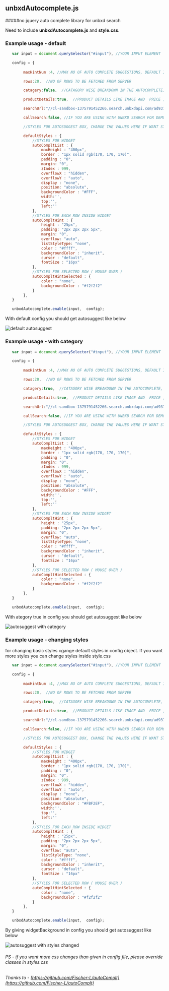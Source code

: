 ## unbxdAutocomplete.js
#####no jquery auto complete library for unbxd search

Need to include **unbxdAutocomplete.js** and **style.css**.


### Example usage - default

```javascript
   var input = document.querySelector("#input"), //YOUR INPUT ELEMENT

   config = {
		
		maxHintNum :4, //MAX NO OF AUTO COMPLETE SUGGESTIONS, DEFAULT IS 5

		rows:20,  //NO OF ROWS TO BE FETCHED FROM SERVER 

		catagery:false,  //CATAGORY WISE BREAKDOWN IN THE AUTOCOMPLETE, GIVE TRUE IF YOU WANT THIS

		productDetails:true,  //PRODUCT DETAILS LIKE IMAGE AND  PRICE , GIVE TRUE IF YOU WANT THIS

		searchUrl:"//cl-sandbox-1375791452266.search.unbxdapi.com/ad93787f2f479e3e63b0161b3877ec7a/autosuggest" , // search URL for ur site ex "//cl-sandbox-1375791452266.search.unbxdapi.com/ad93787f2f479e3e63b0161b3877ec7a/autosuggest"

		callSearch:false, //IF YOU ARE USING WITH UNBXD SEARCH FOR DEMO MAKE THIS TRUE

		//STYLES FOR AUTOSUGGEST BOX, CHANGE THE VALUES HERE IF WANT STYLES APRT FROM DEFAULT ONE

		defaultStyles : {
		    //STYLES FOR WIDGET
			autoCompltList : {
				maxHeight : "400px",
				border : "1px solid rgb(170, 170, 170)",
				padding : "0",
				margin: "0",
				zIndex : 999,
				overflowX : "hidden",
				overflowY : "auto",
				display : "none",
				position: "absolute",
				backgroundColor : "#FFF",
				width:'',
				top:'',
				left:''
			},
			//STYLES FOR EACH ROW INSIDE WIDGET
			autoCompltHint : {
				height : "25px",
				padding: "2px 2px 2px 5px",
				margin: "0",
				overflow: "auto",
				listStyleType: "none",
				color : "#ffff",
				backgroundColor : "inherit",
				cursor : "default",
				fontSize : "16px"
			},
			//STYLES FOR SELECTED ROW ( MOUSE OVER )
			autoCompltHintSelected : {
				color : "none",
				backgroundColor : "#f2f2f2"
			}
		},
   }

   unbxdAutocomplete.enable(input,  config);
```

With default config you should get autosuggest like below

![default autosuggest](https://raw.githubusercontent.com/unbxd/autosuggest/master/screenshots/default.png "dafault autosuggest")


### Example usage - with category


```javascript
   var input = document.querySelector("#input"), //YOUR INPUT ELEMENT

   config = {
		
		maxHintNum :4, //MAX NO OF AUTO COMPLETE SUGGESTIONS, DEFAULT IS 5

		rows:20,  //NO OF ROWS TO BE FETCHED FROM SERVER 

		catagery:true,  //CATAGORY WISE BREAKDOWN IN THE AUTOCOMPLETE, GIVE TRUE IF YOU WANT THIS

		productDetails:true,  //PRODUCT DETAILS LIKE IMAGE AND  PRICE , GIVE TRUE IF YOU WANT THIS

		searchUrl:"//cl-sandbox-1375791452266.search.unbxdapi.com/ad93787f2f479e3e63b0161b3877ec7a/autosuggest" , // search URL for ur site ex "//cl-sandbox-1375791452266.search.unbxdapi.com/ad93787f2f479e3e63b0161b3877ec7a/autosuggest"

		callSearch:false, //IF YOU ARE USING WITH UNBXD SEARCH FOR DEMO MAKE THIS TRUE

		//STYLES FOR AUTOSUGGEST BOX, CHANGE THE VALUES HERE IF WANT STYLES APRT FROM DEFAULT ONE

		defaultStyles : {
		    //STYLES FOR WIDGET
			autoCompltList : {
				maxHeight : "400px",
				border : "1px solid rgb(170, 170, 170)",
				padding : "0",
				margin: "0",
				zIndex : 999,
				overflowX : "hidden",
				overflowY : "auto",
				display : "none",
				position: "absolute",
				backgroundColor : "#FFF",
				width:'',
				top:'',
				left:''
			},
			//STYLES FOR EACH ROW INSIDE WIDGET
			autoCompltHint : {
				height : "25px",
				padding: "2px 2px 2px 5px",
				margin: "0",
				overflow: "auto",
				listStyleType: "none",
				color : "#ffff",
				backgroundColor : "inherit",
				cursor : "default",
				fontSize : "16px"
			},
			//STYLES FOR SELECTED ROW ( MOUSE OVER )
			autoCompltHintSelected : {
				color : "none",
				backgroundColor : "#f2f2f2"
			}
		},
   }

   unbxdAutocomplete.enable(input,  config);
```

With ategory true in config you should get autosuggest like below

![autosuggest with category](https://raw.githubusercontent.com/unbxd/autosuggest/master/screenshots/category.png "autosuggest with category")

### Example usage - changing styles

for changing basic styles cgange default styles in config object.
If you want more styles you can change styles inside style.css

```javascript
   var input = document.querySelector("#input"), //YOUR INPUT ELEMENT

   config = {
		
		maxHintNum :4, //MAX NO OF AUTO COMPLETE SUGGESTIONS, DEFAULT IS 5

		rows:20,  //NO OF ROWS TO BE FETCHED FROM SERVER 

		catagery:true,  //CATAGORY WISE BREAKDOWN IN THE AUTOCOMPLETE, GIVE TRUE IF YOU WANT THIS

		productDetails:true,  //PRODUCT DETAILS LIKE IMAGE AND  PRICE , GIVE TRUE IF YOU WANT THIS

		searchUrl:"//cl-sandbox-1375791452266.search.unbxdapi.com/ad93787f2f479e3e63b0161b3877ec7a/autosuggest" , // search URL for ur site ex "//cl-sandbox-1375791452266.search.unbxdapi.com/ad93787f2f479e3e63b0161b3877ec7a/autosuggest"

		callSearch:false, //IF YOU ARE USING WITH UNBXD SEARCH FOR DEMO MAKE THIS TRUE

		//STYLES FOR AUTOSUGGEST BOX, CHANGE THE VALUES HERE IF WANT STYLES APRT FROM DEFAULT ONE

		defaultStyles : {
		    //STYLES FOR WIDGET
			autoCompltList : {
				maxHeight : "400px",
				border : "1px solid rgb(170, 170, 170)",
				padding : "0",
				margin: "0",
				zIndex : 999,
				overflowX : "hidden",
				overflowY : "auto",
				display : "none",
				position: "absolute",
				backgroundColor : "#FBF2EF",
				width:'',
				top:'',
				left:''
			},
			//STYLES FOR EACH ROW INSIDE WIDGET
			autoCompltHint : {
				height : "25px",
				padding: "2px 2px 2px 5px",
				margin: "0",
				overflow: "auto",
				listStyleType: "none",
				color : "#ffff",
				backgroundColor : "inherit",
				cursor : "default",
				fontSize : "16px"
			},
			//STYLES FOR SELECTED ROW ( MOUSE OVER )
			autoCompltHintSelected : {
				color : "none",
				backgroundColor : "#f2f2f2"
			}
		},
   }

   unbxdAutocomplete.enable(input,  config);
```

By giving widgetBackground in config you should get autosuggest like below

![autosuggest with styles changed](https://raw.githubusercontent.com/unbxd/autosuggest/master/screenshots/css-tweaks.png "autosuggest with new styles")


###### PS - if you want more css changes than given in config file, please override classes in styles.css

###### Thanks to -  [https://github.com/Fischer-L/autoComplt](https://github.com/Fischer-L/autoComplt)



